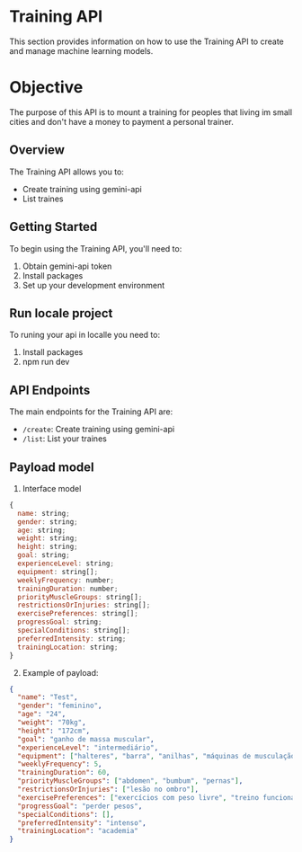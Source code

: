 # Training API

This section provides information on how to use the Training API to create and manage machine learning models.

# Objective

The purpose of this API is to mount a training for peoples that living im small cities and don't have a money to payment a personal trainer.

## Overview

The Training API allows you to:

- Create training using gemini-api
- List traines

## Getting Started

To begin using the Training API, you'll need to:

1. Obtain gemini-api token
2. Install packages
3. Set up your development environment

## Run locale project

To runing your api in localle you need to:

1. Install packages
2. npm run dev

## API Endpoints

The main endpoints for the Training API are:

- `/create`: Create training using gemini-api
- `/list`: List your traines

## Payload model

1. Interface model

```js
{
  name: string;
  gender: string;
  age: string;
  weight: string;
  height: string;
  goal: string;
  experienceLevel: string;
  equipment: string[];
  weeklyFrequency: number;
  trainingDuration: number;
  priorityMuscleGroups: string[];
  restrictionsOrInjuries: string[];
  exercisePreferences: string[];
  progressGoal: string;
  specialConditions: string[];
  preferredIntensity: string;
  trainingLocation: string;
}
```

2. Example of payload:

```json
{
  "name": "Test",
  "gender": "feminino",
  "age": "24",
  "weight": "70kg",
  "height": "172cm",
  "goal": "ganho de massa muscular",
  "experienceLevel": "intermediário",
  "equipment": ["halteres", "barra", "anilhas", "máquinas de musculação"],
  "weeklyFrequency": 5,
  "trainingDuration": 60,
  "priorityMuscleGroups": ["abdomen", "bumbum", "pernas"],
  "restrictionsOrInjuries": ["lesão no ombro"],
  "exercisePreferences": ["exercícios com peso livre", "treino funcional"],
  "progressGoal": "perder pesos",
  "specialConditions": [],
  "preferredIntensity": "intenso",
  "trainingLocation": "academia"
}
```
